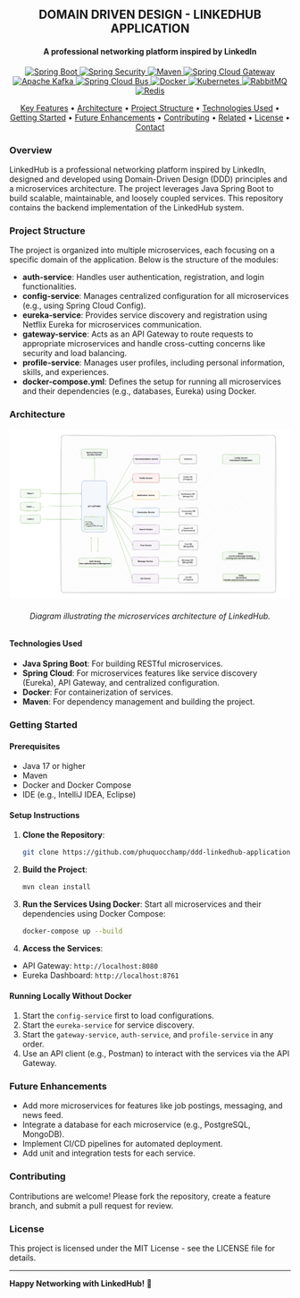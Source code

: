 <h2 align="center">
   DOMAIN DRIVEN DESIGN - LINKEDHUB APPLICATION
</h2>

<h4 align="center">A professional networking platform inspired by LinkedIn</h4>

<p align="center">
  <a href="https://spring.io/projects/spring-boot">
    <img src="https://img.shields.io/badge/Spring%20Boot-3.2.0-brightgreen.svg?style=flat&logo=spring" alt="Spring Boot">
  </a>
  <a href="https://spring.io/projects/spring-security">
    <img src="https://img.shields.io/badge/Spring%20Security-6.2.0-green.svg?style=flat&logo=spring" alt="Spring Security">
  </a>
  <a href="https://maven.apache.org/">
    <img src="https://img.shields.io/badge/Maven-3.9.6-blue.svg?style=flat&logo=apachemaven" alt="Maven">
  </a>
  <a href="https://spring.io/projects/spring-cloud-gateway">
    <img src="https://img.shields.io/badge/Spring%20Cloud%20Gateway-4.1.0-green.svg?style=flat&logo=spring" alt="Spring Cloud Gateway">
  </a>
  <a href="https://kafka.apache.org/">
    <img src="https://img.shields.io/badge/Apache%20Kafka-3.6.0-orange.svg?style=flat&logo=apachekafka" alt="Apache Kafka">
  </a>
  <a href="https://spring.io/projects/spring-cloud-bus">
    <img src="https://img.shields.io/badge/Spring%20Cloud%20Bus-4.1.0-darkgreen.svg?style=flat&logo=spring" alt="Spring Cloud Bus">
  </a>
  <a href="https://www.docker.com/">
    <img src="https://img.shields.io/badge/Docker-27.0.3-blue.svg?style=flat&logo=docker" alt="Docker">
  </a>
  <a href="https://kubernetes.io/">
    <img src="https://img.shields.io/badge/Kubernetes-1.30-blue.svg?style=flat&logo=kubernetes" alt="Kubernetes">
  </a>
  <a href="https://www.rabbitmq.com/">
    <img src="https://img.shields.io/badge/RabbitMQ-3.13.0-orange.svg?style=flat&logo=rabbitmq" alt="RabbitMQ">
  </a>
  <a href="https://redis.io/">
    <img src="https://img.shields.io/badge/Redis-7.2-red.svg?style=flat&logo=redis" alt="Redis">
  </a>
</p>

<div align="center">
  <a href="#key-features">Key Features</a> •
  <a href="#architecture">Architecture</a> •
  <a href="#project-structure">Project Structure</a> •
  <a href="#technologies-used">Technologies Used</a> •
  <a href="#getting-started">Getting Started</a> •
  <a href="#future-enhancements">Future Enhancements</a> •
  <a href="#contributing">Contributing</a> •
  <a href="#related">Related</a> •
  <a href="#license">License</a> •
  <a href="#contact">Contact</a>
</div>

### Overview

LinkedHub is a professional networking platform inspired by LinkedIn, designed and developed using Domain-Driven Design (DDD) principles and a microservices architecture. The project leverages Java Spring Boot to build scalable, maintainable, and loosely coupled services. This repository contains the backend implementation of the LinkedHub system.


### Project Structure

The project is organized into multiple microservices, each focusing on a specific domain of the application. Below is the structure of the modules:

- **auth-service**: Handles user authentication, registration, and login functionalities.
- **config-service**: Manages centralized configuration for all microservices (e.g., using Spring Cloud Config).
- **eureka-service**: Provides service discovery and registration using Netflix Eureka for microservices communication.
- **gateway-service**: Acts as an API Gateway to route requests to appropriate microservices and handle cross-cutting concerns like security and load balancing.
- **profile-service**: Manages user profiles, including personal information, skills, and experiences.
- **docker-compose.yml**: Defines the setup for running all microservices and their dependencies (e.g., databases, Eureka) using Docker.
### Architecture 

![img.png](docs/architecture-diagram.png)

<h6 align="center"> Diagram illustrating the microservices architecture of LinkedHub.</h6>


#### Technologies Used

- **Java Spring Boot**: For building RESTful microservices.
- **Spring Cloud**: For microservices features like service discovery (Eureka), API Gateway, and centralized configuration.
- **Docker**: For containerization of services.
- **Maven**: For dependency management and building the project.

### Getting Started

#### Prerequisites

- Java 17 or higher
- Maven
- Docker and Docker Compose
- IDE (e.g., IntelliJ IDEA, Eclipse)

#### Setup Instructions

1. **Clone the Repository**:

   ```bash
   git clone https://github.com/phuquocchamp/ddd-linkedhub-application.git
   
   ```

2. **Build the Project**:

   ```bash
   mvn clean install
   ```

3. **Run the Services Using Docker**: Start all microservices and their dependencies using Docker Compose:
   
   ```bash
   docker-compose up --build
   ```

4. **Access the Services**:

- API Gateway: `http://localhost:8080`
- Eureka Dashboard: `http://localhost:8761`

#### Running Locally Without Docker

1. Start the `config-service` first to load configurations.
2. Start the `eureka-service` for service discovery.
3. Start the `gateway-service`, `auth-service`, and `profile-service` in any order.
4. Use an API client (e.g., Postman) to interact with the services via the API Gateway.

### Future Enhancements

- Add more microservices for features like job postings, messaging, and news feed.
- Integrate a database for each microservice (e.g., PostgreSQL, MongoDB).
- Implement CI/CD pipelines for automated deployment.
- Add unit and integration tests for each service.

### Contributing

Contributions are welcome! Please fork the repository, create a feature branch, and submit a pull request for review.

### License

This project is licensed under the MIT License - see the LICENSE file for details.

---

**Happy Networking with LinkedHub!** 🌟